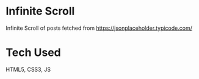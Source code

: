 # Infinite Scroll

Infinite Scroll of posts fetched from https://jsonplaceholder.typicode.com/

# Tech Used

HTML5, CSS3, JS

